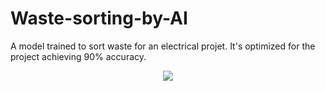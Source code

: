 # Waste-sorting-by-AI
A model trained to sort waste for an electrical projet. It's optimized for the project achieving 90% accuracy.

<div align="center">
  <img src="picture"/>
</div>


